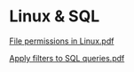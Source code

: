 # Linux & SQL
[File permissions in Linux.pdf](https://github.com/user-attachments/files/16874910/File.permissions.in.Linux.pdf)


[Apply filters to SQL queries.pdf](https://github.com/user-attachments/files/16874912/Apply.filters.to.SQL.queries.pdf)
